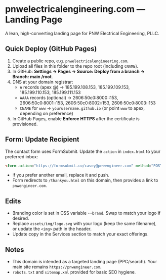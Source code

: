 # pnwelectricalengineering.com — Landing Page

A lean, high-converting landing page for PNW Electrical Engineering, PLLC.

## Quick Deploy (GitHub Pages)

1) Create a public repo, e.g. `pnwelectricalengineering.com`.
2) Upload all files in this folder to the repo root (including `CNAME`).
3) In GitHub: **Settings → Pages → Source: Deploy from a branch → Branch: main /root**.
4) DNS at your domain registrar:
   - `A` records (apex @) → 185.199.108.153, 185.199.109.153, 185.199.110.153, 185.199.111.153
   - `AAAA` records (optional) → 2606:50c0:8000::153, 2606:50c0:8001::153, 2606:50c0:8002::153, 2606:50c0:8003::153
   - `CNAME` for `www` → `yourusername.github.io` (or point `www` to apex, depending on preference)
5) In GitHub Pages, enable **Enforce HTTPS** after the certificate is provisioned.

## Form: Update Recipient
The contact form uses FormSubmit. Update the `action` in `index.html` to your preferred inbox:
```html
<form action="https://formsubmit.co/casey@pnwengineer.com" method="POST">
```
- If you prefer another email, replace it and push.
- Form redirects to `/thankyou.html` on this domain, then provides a link to `pnwengineer.com`.

## Edits
- Branding color is set in CSS variable `--brand`. Swap to match your logo if desired.
- Replace `assets/img/logo.svg` with your logo (keep the same filename), or update the `<img>` path in the header.
- Update copy in the Services section to match your exact offerings.

## Notes
- This domain is intended as a targeted landing page (PPC/search). Your main site remains `https://pnwengineer.com`.
- `robots.txt` and `sitemap.xml` provided for basic SEO hygiene.
